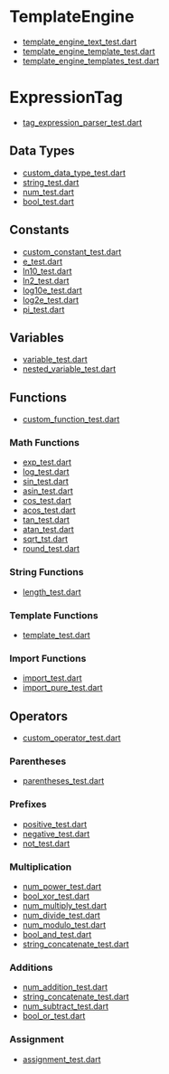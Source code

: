 [//]: # (This document was generated by template_engine/tool/generate_documentation.dart using template_engine/doc/template/example.md.template)
# TemplateEngine
* <a href="https://github.com/domain-centric/template_engine/blob/main/test/src/template_engine_text_test.dart">template_engine_text_test.dart</a>
* <a href="https://github.com/domain-centric/template_engine/blob/main/test/src/template_engine_template_test.dart">template_engine_template_test.dart</a>
* <a href="https://github.com/domain-centric/template_engine/blob/main/test/src/template_engine_templates_test.dart">template_engine_templates_test.dart</a>
# ExpressionTag
* <a href="https://github.com/domain-centric/template_engine/blob/main/test/src/parser/tag/expression/tag_expression_parser_test.dart">tag_expression_parser_test.dart</a>
## Data Types
* <a href="https://github.com/domain-centric/template_engine/blob/main/test/src/parser/tag/expression/data_type/custom_data_type_test.dart">custom_data_type_test.dart</a>
* <a href="https://github.com/domain-centric/template_engine/blob/main/test/src/parser/tag/expression/data_type/string_test.dart">string_test.dart</a>
* <a href="https://github.com/domain-centric/template_engine/blob/main/test/src/parser/tag/expression/data_type/num_test.dart">num_test.dart</a>
* <a href="https://github.com/domain-centric/template_engine/blob/main/test/src/parser/tag/expression/data_type/bool_test.dart">bool_test.dart</a>
## Constants
* <a href="https://github.com/domain-centric/template_engine/blob/main/test/src/parser/tag/expression/constant/custom_constant_test.dart">custom_constant_test.dart</a>
* <a href="https://github.com/domain-centric/template_engine/blob/main/test/src/parser/tag/expression/constant/e_test.dart">e_test.dart</a>
* <a href="https://github.com/domain-centric/template_engine/blob/main/test/src/parser/tag/expression/constant/ln10_test.dart">ln10_test.dart</a>
* <a href="https://github.com/domain-centric/template_engine/blob/main/test/src/parser/tag/expression/constant/ln2_test.dart">ln2_test.dart</a>
* <a href="https://github.com/domain-centric/template_engine/blob/main/test/src/parser/tag/expression/constant/log10e_test.dart">log10e_test.dart</a>
* <a href="https://github.com/domain-centric/template_engine/blob/main/test/src/parser/tag/expression/constant/log2e_test.dart">log2e_test.dart</a>
* <a href="https://github.com/domain-centric/template_engine/blob/main/test/src/parser/tag/expression/constant/pi_test.dart">pi_test.dart</a>
## Variables
* <a href="https://github.com/domain-centric/template_engine/blob/main/test/src/parser/tag/expression/variable/variable_test.dart">variable_test.dart</a>
* <a href="https://github.com/domain-centric/template_engine/blob/main/test/src/parser/tag/expression/variable/nested_variable_test.dart">nested_variable_test.dart</a>
## Functions
* <a href="https://github.com/domain-centric/template_engine/blob/main/test/src/parser/tag/expression/function/custom_function_test.dart">custom_function_test.dart</a>
### Math Functions
* <a href="https://github.com/domain-centric/template_engine/blob/main/test/src/parser/tag/expression/function/math/exp_test.dart">exp_test.dart</a>
* <a href="https://github.com/domain-centric/template_engine/blob/main/test/src/parser/tag/expression/function/math/log_test.dart">log_test.dart</a>
* <a href="https://github.com/domain-centric/template_engine/blob/main/test/src/parser/tag/expression/function/math/sin_test.dart">sin_test.dart</a>
* <a href="https://github.com/domain-centric/template_engine/blob/main/test/src/parser/tag/expression/function/math/asin_test.dart">asin_test.dart</a>
* <a href="https://github.com/domain-centric/template_engine/blob/main/test/src/parser/tag/expression/function/math/cos_test.dart">cos_test.dart</a>
* <a href="https://github.com/domain-centric/template_engine/blob/main/test/src/parser/tag/expression/function/math/acos_test.dart">acos_test.dart</a>
* <a href="https://github.com/domain-centric/template_engine/blob/main/test/src/parser/tag/expression/function/math/tan_test.dart">tan_test.dart</a>
* <a href="https://github.com/domain-centric/template_engine/blob/main/test/src/parser/tag/expression/function/math/atan_test.dart">atan_test.dart</a>
* <a href="https://github.com/domain-centric/template_engine/blob/main/test/src/parser/tag/expression/function/math/sqrt_tst.dart">sqrt_tst.dart</a>
* <a href="https://github.com/domain-centric/template_engine/blob/main/test/src/parser/tag/expression/function/math/round_test.dart">round_test.dart</a>
### String Functions
* <a href="https://github.com/domain-centric/template_engine/blob/main/test/src/parser/tag/expression/function/string/length_test.dart">length_test.dart</a>
### Template Functions
* <a href="https://github.com/domain-centric/template_engine/blob/main/test/src/parser/tag/expression/function/template/template_test.dart">template_test.dart</a>
### Import Functions
* <a href="https://github.com/domain-centric/template_engine/blob/main/test/src/parser/tag/expression/function/import/import_test.dart">import_test.dart</a>
* <a href="https://github.com/domain-centric/template_engine/blob/main/test/src/parser/tag/expression/function/import/import_pure_test.dart">import_pure_test.dart</a>
## Operators
* <a href="https://github.com/domain-centric/template_engine/blob/main/test/src/parser/tag/expression/operator/custom_operator_test.dart">custom_operator_test.dart</a>
### Parentheses
* <a href="https://github.com/domain-centric/template_engine/blob/main/test/src/parser/tag/expression/operator/parentheses_test.dart">parentheses_test.dart</a>
### Prefixes
* <a href="https://github.com/domain-centric/template_engine/blob/main/test/src/parser/tag/expression/operator/prefix/positive_test.dart">positive_test.dart</a>
* <a href="https://github.com/domain-centric/template_engine/blob/main/test/src/parser/tag/expression/operator/prefix/negative_test.dart">negative_test.dart</a>
* <a href="https://github.com/domain-centric/template_engine/blob/main/test/src/parser/tag/expression/operator/prefix/not_test.dart">not_test.dart</a>
### Multiplication
* <a href="https://github.com/domain-centric/template_engine/blob/main/test/src/parser/tag/expression/operator/multiplication/num_power_test.dart">num_power_test.dart</a>
* <a href="https://github.com/domain-centric/template_engine/blob/main/test/src/parser/tag/expression/operator/multiplication/bool_xor_test.dart">bool_xor_test.dart</a>
* <a href="https://github.com/domain-centric/template_engine/blob/main/test/src/parser/tag/expression/operator/multiplication/num_multiply_test.dart">num_multiply_test.dart</a>
* <a href="https://github.com/domain-centric/template_engine/blob/main/test/src/parser/tag/expression/operator/multiplication/num_divide_test.dart">num_divide_test.dart</a>
* <a href="https://github.com/domain-centric/template_engine/blob/main/test/src/parser/tag/expression/operator/multiplication/num_modulo_test.dart">num_modulo_test.dart</a>
* <a href="https://github.com/domain-centric/template_engine/blob/main/test/src/parser/tag/expression/operator/multiplication/bool_and_test.dart">bool_and_test.dart</a>
* <a href="https://github.com/domain-centric/template_engine/blob/main/test/src/parser/tag/expression/operator/multiplication/string_concatenate_test.dart">string_concatenate_test.dart</a>
### Additions
* <a href="https://github.com/domain-centric/template_engine/blob/main/test/src/parser/tag/expression/operator/addition/num_addition_test.dart">num_addition_test.dart</a>
* <a href="https://github.com/domain-centric/template_engine/blob/main/test/src/parser/tag/expression/operator/addition/string_concatenate_test.dart">string_concatenate_test.dart</a>
* <a href="https://github.com/domain-centric/template_engine/blob/main/test/src/parser/tag/expression/operator/addition/num_subtract_test.dart">num_subtract_test.dart</a>
* <a href="https://github.com/domain-centric/template_engine/blob/main/test/src/parser/tag/expression/operator/addition/bool_or_test.dart">bool_or_test.dart</a>
### Assignment
* <a href="https://github.com/domain-centric/template_engine/blob/main/test/src/parser/tag/expression/operator/assignment/assignment_test.dart">assignment_test.dart</a>